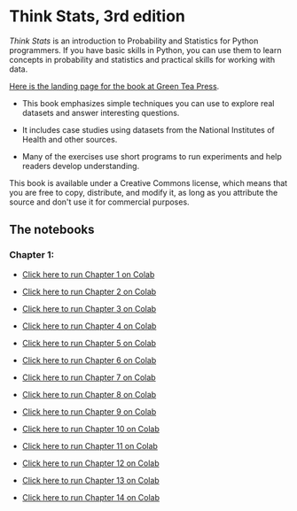# Think Stats, 3rd edition

*Think Stats* is an introduction to Probability and Statistics for Python programmers. If you have basic skills in Python, you can use them to learn concepts in probability and statistics and practical skills for working with data.

[Here is the landing page for the book at Green Tea Press](https://greenteapress.com/wp/think-stats-2e/).

* This book emphasizes simple techniques you can use to explore real datasets and answer interesting questions.

* It includes case studies using datasets from the National Institutes of Health and other sources.

* Many of the exercises use short programs to run experiments and help readers develop understanding.

This book is available under a Creative Commons license, which means that you are free to copy, distribute, and modify it, as long as you attribute the source and don't use it for commercial purposes.


## The notebooks

### Chapter 1:

* [Click here to run Chapter 1 on Colab](https://colab.research.google.com/github/AllenDowney/ThinkStats/blob/v3/nb/chap01.ipynb)

* [Click here to run Chapter 2 on Colab](https://colab.research.google.com/github/AllenDowney/ThinkStats/blob/v3/nb/chap02.ipynb)

* [Click here to run Chapter 3 on Colab](https://colab.research.google.com/github/AllenDowney/ThinkStats/blob/v3/nb/chap03.ipynb)

* [Click here to run Chapter 4 on Colab](https://colab.research.google.com/github/AllenDowney/ThinkStats/blob/v3/nb/chap04.ipynb)

* [Click here to run Chapter 5 on Colab](https://colab.research.google.com/github/AllenDowney/ThinkStats/blob/v3/nb/chap05.ipynb)

* [Click here to run Chapter 6 on Colab](https://colab.research.google.com/github/AllenDowney/ThinkStats/blob/v3/nb/chap06.ipynb)

* [Click here to run Chapter 7 on Colab](https://colab.research.google.com/github/AllenDowney/ThinkStats/blob/v3/nb/chap07.ipynb)

* [Click here to run Chapter 8 on Colab](https://colab.research.google.com/github/AllenDowney/ThinkStats/blob/v3/nb/chap08.ipynb)

* [Click here to run Chapter 9 on Colab](https://colab.research.google.com/github/AllenDowney/ThinkStats/blob/v3/nb/chap09.ipynb)

* [Click here to run Chapter 10 on Colab](https://colab.research.google.com/github/AllenDowney/ThinkStats/blob/v3/nb/chap10.ipynb)

* [Click here to run Chapter 11 on Colab](https://colab.research.google.com/github/AllenDowney/ThinkStats/blob/v3/nb/chap11.ipynb)

* [Click here to run Chapter 12 on Colab](https://colab.research.google.com/github/AllenDowney/ThinkStats/blob/v3/nb/chap12.ipynb)

* [Click here to run Chapter 13 on Colab](https://colab.research.google.com/github/AllenDowney/ThinkStats/blob/v3/nb/chap13.ipynb)

* [Click here to run Chapter 14 on Colab](https://colab.research.google.com/github/AllenDowney/ThinkStats/blob/v3/nb/chap14.ipynb)
